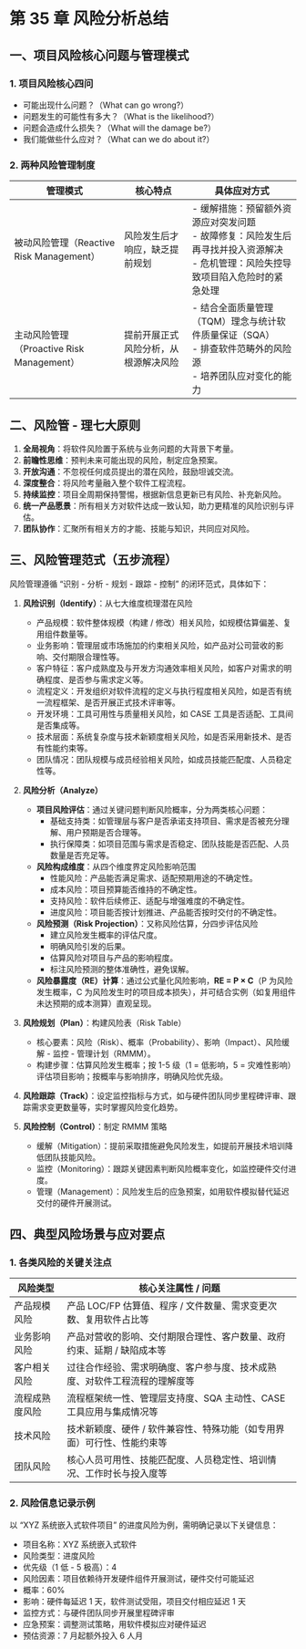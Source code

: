 # 第 35 章 风险分析总结

## 一、项目风险核心问题与管理模式

### 1. 项目风险核心四问

- 可能出现什么问题？（What can go wrong?）
- 问题发生的可能性有多大？（What is the likelihood?）
- 问题会造成什么损失？（What will the damage be?）
- 我们能做些什么应对？（What can we do about it?）

### 2. 两种风险管理制度

|管理模式|核心特点|具体应对方式|
|---|---|---|
|被动风险管理（Reactive Risk Management）|风险发生后才响应，缺乏提前规划|- 缓解措施：预留额外资源应对突发问题  <br>- 故障修复：风险发生后再寻找并投入资源解决  <br>- 危机管理：风险失控导致项目陷入危险时的紧急处理|
|主动风险管理（Proactive Risk Management）|提前开展正式风险分析，从根源解决风险|- 结合全面质量管理（TQM）理念与统计软件质量保证（SQA）  <br>- 排查软件范畴外的风险源  <br>- 培养团队应对变化的能力|

## 二、风险管 - 理七大原则

1. **全局视角**：将软件风险置于系统与业务问题的大背景下考量。
2. **前瞻性思维**：预判未来可能出现的风险，制定应急预案。
3. **开放沟通**：不忽视任何成员提出的潜在风险，鼓励坦诚交流。
4. **深度整合**：将风险考量融入整个软件工程流程。
5. **持续监控**：项目全周期保持警惕，根据新信息更新已有风险、补充新风险。
6. **统一产品愿景**：所有相关方对软件达成一致认知，助力更精准的风险识别与评估。
7. **团队协作**：汇聚所有相关方的才能、技能与知识，共同应对风险。

## 三、风险管理范式（五步流程）

风险管理遵循 “识别 - 分析 - 规划 - 跟踪 - 控制” 的闭环范式，具体如下：

  

1. **风险识别（Identify）**：从七大维度梳理潜在风险
    
    - 产品规模：软件整体规模（构建 / 修改）相关风险，如规模估算偏差、复用组件数量等。
    - 业务影响：管理层或市场施加的约束相关风险，如产品对公司营收的影响、交付期限合理性等。
    - 客户特征：客户成熟度及与开发方沟通效率相关风险，如客户对需求的明确程度、是否参与需求定义等。
    - 流程定义：开发组织对软件流程的定义与执行程度相关风险，如是否有统一流程框架、是否开展正式技术评审等。
    - 开发环境：工具可用性与质量相关风险，如 CASE 工具是否适配、工具间是否集成等。
    - 技术层面：系统复杂度与技术新颖度相关风险，如是否采用新技术、是否有性能约束等。
    - 团队情况：团队规模与成员经验相关风险，如成员技能匹配度、人员稳定性等。
2. **风险分析（Analyze）**
    
    - **项目风险评估**：通过关键问题判断风险概率，分为两类核心问题：
        - 基础支持类：如管理层与客户是否承诺支持项目、需求是否被充分理解、用户预期是否合理等。
        - 执行保障类：如项目范围与需求是否稳定、团队技能是否匹配、人员数量是否充足等。
    - **风险构成维度**：从四个维度界定风险影响范围
        - 性能风险：产品能否满足需求、适配预期用途的不确定性。
        - 成本风险：项目预算能否维持的不确定性。
        - 支持风险：软件后续修正、适配与增强难度的不确定性。
        - 进度风险：项目能否按计划推进、产品能否按时交付的不确定性。
    - **风险预测（Risk Projection）**：又称风险估算，分四步评估风险
        - 建立风险发生概率的评估尺度。
        - 明确风险引发的后果。
        - 估算风险对项目与产品的影响程度。
        - 标注风险预测的整体准确性，避免误解。
    - **风险暴露度（RE）计算**：通过公式量化风险影响，**RE = P × C**（P 为风险发生概率，C 为风险发生时的项目成本损失），并可结合实例（如复用组件未达预期的成本测算）直观呈现。
3. **风险规划（Plan）**：构建风险表（Risk Table）
    
    - 核心要素：风险（Risk）、概率（Probability）、影响（Impact）、风险缓解 - 监控 - 管理计划（RMMM）。
    - 构建步骤：估算风险发生概率；按 1-5 级（1 = 低影响，5 = 灾难性影响）评估项目影响；按概率与影响排序，明确风险优先级。
4. **风险跟踪（Track）**：设定监控指标与方式，如与硬件团队同步里程碑评审、跟踪需求变更数量等，实时掌握风险变化趋势。
    
5. **风险控制（Control）**：制定 RMMM 策略
    
    - 缓解（Mitigation）：提前采取措施避免风险发生，如提前开展技术培训降低团队技能风险。
    - 监控（Monitoring）：跟踪关键因素判断风险概率变化，如监控硬件交付进度。
    - 管理（Management）：风险发生后的应急预案，如用软件模拟替代延迟交付的硬件开展测试。

## 四、典型风险场景与应对要点

### 1. 各类风险的关键关注点

|风险类型|核心关注属性 / 问题|
|---|---|
|产品规模风险|产品 LOC/FP 估算值、程序 / 文件数量、需求变更次数、复用软件占比等|
|业务影响风险|产品对营收的影响、交付期限合理性、客户数量、政府约束、延期 / 缺陷成本等|
|客户相关风险|过往合作经验、需求明确度、客户参与度、技术成熟度、对软件工程流程的理解度等|
|流程成熟度风险|流程框架统一性、管理层支持度、SQA 主动性、CASE 工具应用与集成情况等|
|技术风险|技术新颖度、硬件 / 软件兼容性、特殊功能（如专用界面）可行性、性能约束等|
|团队风险|核心人员可用性、技能匹配度、人员稳定性、培训情况、工作时长与投入度等|

### 2. 风险信息记录示例

以 “XYZ 系统嵌入式软件项目” 的进度风险为例，需明确记录以下关键信息：

  

- 项目名称：XYZ 系统嵌入式软件
- 风险类型：进度风险
- 优先级（1 低 - 5 极高）：4
- 风险因素：项目依赖待开发硬件组件开展测试，硬件交付可能延迟
- 概率：60%
- 影响：硬件每延迟 1 天，软件测试受阻，项目交付相应延迟 1 天
- 监控方式：与硬件团队同步开展里程碑评审
- 应急预案：调整测试策略，用软件模拟应对硬件延迟
- 预估资源：7 月起额外投入 6 人月